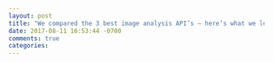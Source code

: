 ```yaml
---
layout: post
title: "We compared the 3 best image analysis API’s — here’s what we learned"
date: 2017-08-11 16:53:44 -0700
comments: true
categories: 
---
```

